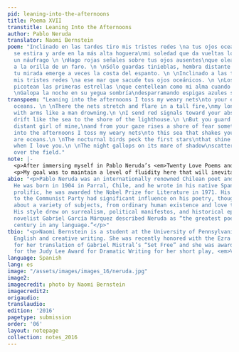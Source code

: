 ```yaml
---
pid: leaning-into-the-afternoons
title: Poema XVII
transtitle: Leaning Into the Afternoons
author: Pablo Neruda
translator: Naomi Bernstein
poem: "Inclinado en las tardes tiro mis tristes redes \na tus ojos oceánicos. \n \nAllí
  se estira y arde en la más alta hoguera\nmi soledad que da vueltas los brazos como
  un náufrago \n \nHago rojas señales sobre tus ojos ausentes\nque olean como el mar
  a la orilla de un faro. \n \nSólo guardas tinieblas, hembra distante y mía, \nde
  tu mirada emerge a veces la costa del espanto. \n \nInclinado a las tardes echo
  mis tristes redes \na ese mar que sacude tus ojos oceánicos. \n \nLos pájaros nocturnos
  picotean las primeras estrellas \nque centellean como mi alma cuando te amo. \n
  \nGalopa la noche en su yegua sombría\ndesparramando espigas azules sobre el campo."
transpoem: "Leaning into the afternoons I toss my weary nets\nto your eyes, they are
  oceans. \n \nThere the nets stretch and flare in a tall fire,\nmy loneliness thrashes
  with arms like a man drowning.\n \nI send red signals toward your absent eyes\nthat
  drift like the sea to the shore of the lighthouse.\n \nBut you guard only darkness,
  distant girl of mine,\nand from your gaze rises a shore of fear sometimes.\n \nLeaning
  into the afternoons I toss my weary nets\nto this sea that shakes your eyes, they
  are oceans.\n \nThe nocturnal birds peck the first stars\nthat shine like my soul
  when I love you.\n \nThe night gallops on its mare of shadow\nscattering blue wheat
  over the field."
note: |-
  <p>After immersing myself in Pablo Neruda’s <em>Twenty Love Poems and a Song of Despair</em>, my outlook on the state of modern love became exceedingly cynical. Neruda was twenty years old when he wrote his book of love poems, and in it he demonstrates a respect and passion for women that most contemporary men won’t reach in a lifetime. I translated Neruda to combat “locker room banter” and the harmful rhetoric toward women that has been normalized in our society.</p>
  <p>My goal was to maintain a level of fluidity here that will inevitably fail in comparison to Neruda’s rhythm. Spanish can roll in a way that English doesn’t, but it was essential to me that the language I chose be as smooth as a net tossed over the ocean. This was especially difficult because part of the smoothness of Spanish comes from the order in which sentences are arranged; it’s vastly different from English syntax. I’m proud of the way this translation reads within the confines of the English language.</p>
abio: "<p>Pablo Neruda was an internationally renowned Chilean poet and politician.
  He was born in 1904 in Parral, Chile, and he wrote in his native Spanish. Especially
  prolific, he was awarded the Nobel Prize for Literature in 1971. His strong commitment
  to the Communist Party had significant influence on his poetry, though he wrote
  about a variety of subjects, from ordinary human existence and love to world events.
  His style drew on surrealism, political manifestos, and historical epics.  Colombian
  novelist Gabriel García Márquez described Neruda as “the greatest poet of the twentieth
  century in any language.”</p>"
tbio: "<p>Naomi Bernstein is a student at the University of Pennsylvania studying
  English and creative writing. She was recently honored with the Ezra Pound Award
  for her translation of Gabriel Mistral’s “Set Free” and she was awarded third place
  for the Judy Lee Award for Dramatic Writing for her short play, <em>Virtual Snow</em>.</p>"
language: Spanish
lang: es
image: "/assets/images/images_16/neruda.jpg"
image2:
imagecredit: photo by Naomi Bernstein
imagecredit2:
origaudio:
translaudio:
edition: '2016'
pagetype: submission
order: '06'
layout: notepage
collection: notes_2016
---
```


